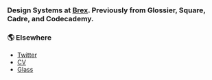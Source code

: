 ### Design Systems at [Brex](https://brex.com). Previously from Glossier, Square, Cadre, and Codecademy.

### 🌎 Elsewhere
- [Twitter](https://twitter.com/majouji)
- [CV](https://read.cv/ramy)
- [Glass](https://glass.photo/ramy)
